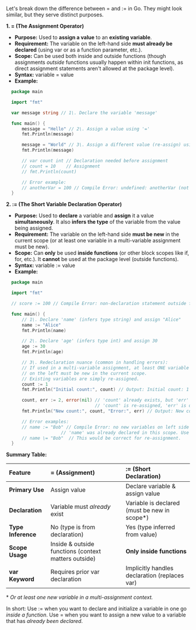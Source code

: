 Let's break down the difference between \= and := in Go. They might look similar, but they serve distinct purposes.

**1\. \= (The Assignment Operator)**

* **Purpose:** Used to **assign a value** to an **existing variable**.  
* **Requirement:** The variable on the left-hand side **must already be declared** (using var or as a function parameter, etc.).  
* **Scope:** Can be used both inside and outside functions (though assignments *outside* functions usually happen within init functions, as direct assignment statements aren't allowed at the package level).  
* **Syntax:** variable \= value  
* **Example:**  
```Go  
  package main

  import "fmt"

  var message string // 1\. Declare the variable 'message'

  func main() {  
      message = "Hello" // 2\. Assign a value using '='  
      fmt.Println(message)

      message = "World" // 3\. Assign a different value (re-assign) using '='  
      fmt.Println(message)

      // var count int // Declaration needed before assignment  
      // count = 10    // Assignment  
      // fmt.Println(count)

      // Error example:  
      // anotherVar = 100 // Compile Error: undefined: anotherVar (not declared)  
  }
```
**2\. := (The Short Variable Declaration Operator)**

* **Purpose:** Used to **declare** a variable and **assign** it a value **simultaneously**. It also **infers the type** of the variable from the value being assigned.  
* **Requirement:** The variable on the left-hand side **must be new** in the current scope (or at least one variable in a multi-variable assignment must be new).  
* **Scope:** Can **only** be used **inside functions** (or other block scopes like if, for, etc.). It **cannot** be used at the package level (outside functions).  
* **Syntax:** variable := value  
* **Example:**  
``` Go  
  package main

  import "fmt"

  // score := 100 // Compile Error: non-declaration statement outside function body

  func main() {  
      // 1\. Declare 'name' (infers type string) and assign "Alice"  
      name := "Alice"  
      fmt.Println(name)

      // 2\. Declare 'age' (infers type int) and assign 30  
      age := 30  
      fmt.Println(age)

      // 3\. Redeclaration nuance (common in handling errors):  
      // If used in a multi-variable assignment, at least ONE variable  
      // on the left must be new in the current scope.  
      // Existing variables are simply re-assigned.  
      count := 1  
      fmt.Println("Initial count:", count) // Output: Initial count: 1

      count, err := 2, error(nil) // 'count' already exists, but 'err' is new. This is OK.  
                                  // 'count' is re-assigned, 'err' is declared & assigned.  
      fmt.Println("New count:", count, "Error:", err) // Output: New count: 2 Error: \<nil\>

      // Error examples:  
      // name := "Bob" // Compile Error: no new variables on left side of :=  
                     // 'name' was already declared in this scope. Use '=' instead.  
      // name \= "Bob"  // This would be correct for re-assignment.  
  }
```
**Summary Table:**

| Feature | \= (Assignment) | := (Short Declaration) |
| :---- | :---- | :---- |
| **Primary Use** | Assign value | Declare variable & assign value |
| **Declaration** | Variable must *already* exist | Variable is declared (must be new in scope\*) |
| **Type Inference** | No (type is from declaration) | Yes (type inferred from value) |
| **Scope Usage** | Inside & outside functions (context matters outside) | **Only inside functions** |
| **var Keyword** | Requires prior var declaration | Implicitly handles declaration (replaces var) |

\* *Or at least one new variable in a multi-assignment context.*

In short: Use := when you want to declare and initialize a variable in one go *inside a function*. Use \= when you want to assign a new value to a variable that has *already been declared*.